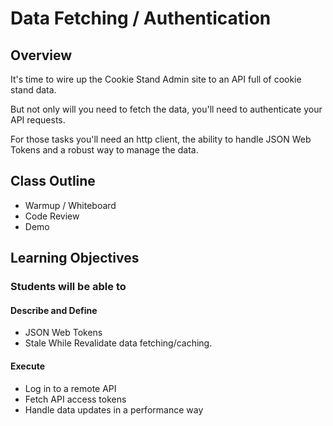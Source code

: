 # Data Fetching / Authentication

## Overview

It's time to wire up the Cookie Stand Admin site to an API full of cookie stand data.

But not only will you need to fetch the data, you'll need to authenticate your API requests.

For those tasks you'll need an http client, the ability to handle JSON Web Tokens and a robust way to manage the data.

## Class Outline

- Warmup / Whiteboard
- Code Review
- Demo

## Learning Objectives

### Students will be able to

#### Describe and Define

- JSON Web Tokens
- Stale While Revalidate data fetching/caching.

#### Execute

- Log in to a remote API
- Fetch  API access tokens
- Handle data updates in a performance way
